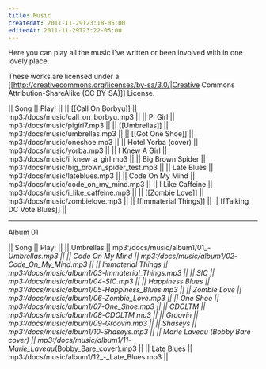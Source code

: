 ```yaml
---
title: Music
createdAt: 2011-11-29T23:18-05:00
editedAt: 2011-11-29T23:22-05:00
---
```


Here you can play all the music I've written or been involved with in one lovely place.

These works are licensed under a [[http://creativecommons.org/licenses/by-sa/3.0/|Creative Commons Attribution-ShareAlike (CC BY-SA)]] License.

|| Song || Play! ||
|| [[Call On Borbyu]] || mp3:/docs/music/call_on_borbyu.mp3 ||
|| Pi Girl || mp3:/docs/music/pigirl7.mp3 ||
|| [[Umbrellas]] || mp3:/docs/music/umbrellas.mp3 ||
|| [[Got One Shoe]] || mp3:/docs/music/oneshoe.mp3 ||
|| Hotel Yorba (cover) || mp3:/docs/music/yorba.mp3 ||
|| I Knew A Girl || mp3:/docs/music/i_knew_a_girl.mp3 ||
|| Big Brown Spider || mp3:/docs/music/big_brown_spider_test.mp3 ||
|| Late Blues || mp3:/docs/music/lateblues.mp3 ||
|| Code On My Mind || mp3:/docs/music/code_on_my_mind.mp3 ||
|| I Like Caffeine || mp3:/docs/music/i_like_caffeine.mp3 ||
|| [[Zombie Love]] || mp3:/docs/music/zombielove.mp3 ||
|| [[Immaterial Things]] ||
|| [[Talking DC Vote Blues]] ||

----

Album 01

|| Song || Play! ||
|| Umbrellas || mp3:/docs/music/album1/01_-_Umbrellas.mp3 ||
|| Code On My Mind || mp3:/docs/music/album1/02_-_Code_On_My_Mind.mp3 ||
|| Immaterial Things || mp3:/docs/music/album1/03_-_Immaterial_Things.mp3 ||
|| SIC || mp3:/docs/music/album1/04_-_SIC.mp3 ||
|| Happiness Blues || mp3:/docs/music/album1/05_-_Happiness_Blues.mp3 ||
|| Zombie Love || mp3:/docs/music/album1/06_-_Zombie_Love.mp3 ||
|| One Shoe || mp3:/docs/music/album1/07_-_One_Shoe.mp3 ||
|| CDOLTM || mp3:/docs/music/album1/08_-_CDOLTM.mp3 ||
|| Groovin || mp3:/docs/music/album1/09_-_Groovin.mp3 ||
|| Shaseys || mp3:/docs/music/album1/10_-_Shaseys.mp3 ||
|| Marie Laveau (Bobby Bare cover) || mp3:/docs/music/album1/11_-_Marie_Laveau_(Bobby_Bare_cover).mp3 ||
|| Late Blues || mp3:/docs/music/album1/12_-_Late_Blues.mp3 ||


